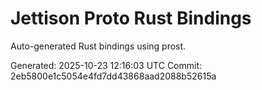 # Jettison Proto Rust Bindings

Auto-generated Rust bindings using prost.

Generated: 2025-10-23 12:16:03 UTC
Commit: 2eb5800e1c5054e4fd7dd43868aad2088b52615a
